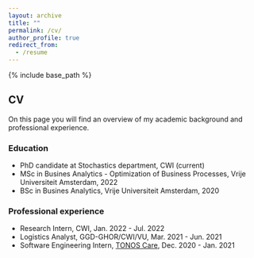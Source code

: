 ```yaml
---
layout: archive
title: ""
permalink: /cv/
author_profile: true
redirect_from:
  - /resume
---
```


{% include base_path %}

CV
------
On this page you will find an overview of my academic background and professional experience.
### Education
* PhD candidate at Stochastics department, CWI (current)
* MSc in Busines Analytics - Optimization of Business Processes, Vrije Universiteit Amsterdam, 2022
* BSc in Busines Analytics, Vrije Universiteit Amsterdam, 2020

### Professional experience
* Research Intern, CWI, Jan. 2022 - Jul. 2022
* Logistics Analyst, GGD-GHOR/CWI/VU, Mar. 2021 - Jun. 2021
* Software Engineering Intern, [TONOS Care](https://tonos-care.nl), Dec. 2020 - Jan. 2021


